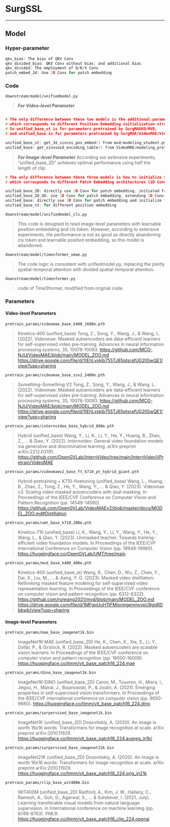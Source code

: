 # SurgSSL

***
## Model

### Hyper-parameter
```c
qkv_bias: The bias of QKV Conv
qkv_divided_bias: QKV Conv without bias, and additional bias
qkv_divided: The employment of Q/K/V Conv
patch_embed_2d: Use 2D Conv for patch embedding
```

### Code
`downstream/model/unifiedmodel.py`
> ***For Video-level Parameter***
```c

# The only difference between these two models is the additional parameter “st”, 
# which corresponds to different Position Embedding initialization strategies.
# So unified_base_st is for parameters pretrained by SurgMAEKD/MVD, 
# and unified_base is for parameters pretrained by SurgMAE/VideoMAE/VideoMAEV2/UMT/MAE.

unified_base_st: get_3d_sincos_pos_embed() from mvd/modeling_student.py
unified_base: get_sinusoid_encoding_table() from VideoMAE/modeling_pretrain.py
```

> ***For Image-level Parameter***
> According our extensive experiments, “unified_base_2D” achieves optimal performance using half the length of clip.
```c
# The only difference between these three models is how to initialize the patch embedding, 
# which corresponds to different Patch Embedding architectures (2D Conv/ 3D Conv).

unified_base_2D: directly use 2D Conv for patch embedding, initialed from image-level parameters
unified_base_2D_3D: use 3D Conv for patch embedding, extending 2D Conv parameters to 3D Conv
unified_base: directly use 3D Conv for patch embedding and initialize from scratch
unified_base_st: for different position embedding
```

`downstream/model/unifiedmodel_cls.py`
> This code is designed to read image-level parameters with learnable position embedding and cls token. However, according to extensive experiments, the performance is not as good as directly abandoning cls token and learnable position embedding, so this model is abandoned.

`downstream/model/timesformer_vmae.py`
> The code logic is consistent with unifiedmodel.py, replacing the jointly spatial-temporal attention with divided spatial-temporal attention.

`downstream/model/timesformer.py`
> code of TimeSformer, modified from orignial code.

### Parameters
#### Video-level Parameters
`pretrain_params/videomae_base_k400_1600e.pth`
> Kinetics-400 (unified_base)
> Tong, Z., Song, Y., Wang, J., & Wang, L. (2022). Videomae: Masked autoencoders are data-efficient learners for self-supervised video pre-training. Advances in neural information processing systems, 35, 10078-10093.
> https://github.com/MCG-NJU/VideoMAE/blob/main/MODEL_ZOO.md
> https://drive.google.com/file/d/1tEhLyskjb755TJ65ptsrafUG2llSwQE1/view?usp=sharing

`pretrain_params/videomae_base_ssv2_2400e.pth`
> Something-Something V2
> Tong, Z., Song, Y., Wang, J., & Wang, L. (2022). Videomae: Masked autoencoders are data-efficient learners for self-supervised video pre-training. Advances in neural information processing systems, 35, 10078-10093.
> https://github.com/MCG-NJU/VideoMAE/blob/main/MODEL_ZOO.md
> https://drive.google.com/file/d/1tEhLyskjb755TJ65ptsrafUG2llSwQE1/view?usp=sharing


`pretrain_params/internvideo_base_hybrid_800e.pth`
> Hybrid (unified_base)
> Wang, Y., Li, K., Li, Y., He, Y., Huang, B., Zhao, Z., ... & Qiao, Y. (2022). Internvideo: General video foundation models via generative and discriminative learning. arXiv preprint arXiv:2212.03191.
> https://github.com/OpenGVLab/InternVideo/tree/main/InternVideo1/Pretrain/VideoMAE

`pretrain_params/videomaev2_base_ft_k710_pt_hybrid_giant.pth`
> Hybrid-pretraining + K710-finetuning (unified_base)
> Wang, L., Huang, B., Zhao, Z., Tong, Z., He, Y., Wang, Y., ... & Qiao, Y. (2023). Videomae v2: Scaling video masked autoencoders with dual masking. In Proceedings of the IEEE/CVF Conference on Computer Vision and Pattern Recognition (pp. 14549-14560).
> https://github.com/OpenGVLab/VideoMAEv2/blob/master/docs/MODEL_ZOO.md#Distillation

`pretrain_params/umt_base_k710_200e.pth`
> Kinetics-710 (unified_base)
> Li, K., Wang, Y., Li, Y., Wang, Y., He, Y., Wang, L., & Qiao, Y. (2023). Unmasked teacher: Towards training-efficient video foundation models. In Proceedings of the IEEE/CVF International Conference on Computer Vision (pp. 19948-19960).
> https://huggingface.co/OpenGVLab/UMT/tree/main

`pretrain_params/mvd_base_k400_400e.pth`
> Kinetics-400 (unified_base_st)
> Wang, R., Chen, D., Wu, Z., Chen, Y., Dai, X., Liu, M., ... & Jiang, Y. G. (2023). Masked video distillation: Rethinking masked feature modeling for self-supervised video representation learning. In Proceedings of the IEEE/CVF conference on computer vision and pattern recognition (pp. 6312-6322).
> https://github.com/ruiwang2021/mvd/blob/main/MODEL_ZOO.md
> https://drive.google.com/file/d/1MFgpUuHTtFMiormgenmxypU9gqRDbbwb/view?usp=sharing

#### Image-level Parameters
`pretrain_params/mae_base_imagenet1k.bin`
> ImageNet1K-MAE (unified_base_2D)
> He, K., Chen, X., Xie, S., Li, Y., Dollár, P., & Girshick, R. (2022). Masked autoencoders are scalable vision learners. In Proceedings of the IEEE/CVF conference on computer vision and pattern recognition (pp. 16000-16009).
> https://huggingface.co/timm/vit_base_patch16_224.mae

`pretrain_params/dino_base_imagenet1k.bin`
> ImageNet1K-DINO (unified_base_2D)
> Caron, M., Touvron, H., Misra, I., Jégou, H., Mairal, J., Bojanowski, P., & Joulin, A. (2021). Emerging properties in self-supervised vision transformers. In Proceedings of the IEEE/CVF international conference on computer vision (pp. 9650-9660).
> https://huggingface.co/timm/vit_base_patch16_224.dino

`pretrain_params/surpervised_base_imagenet1k.bin`
> ImageNet1K (unified_base_2D)
> Dosovitskiy, A. (2020). An image is worth 16x16 words: Transformers for image recognition at scale. arXiv preprint arXiv:2010.11929.
> https://huggingface.co/timm/vit_base_patch16_224.augreg_in1k/

`pretrain_params/surpervised_base_imagenet21k.bin`
> ImageNet21K (unified_base_2D)
> Dosovitskiy, A. (2020). An image is worth 16x16 words: Transformers for image recognition at scale. arXiv preprint arXiv:2010.11929.
> https://huggingface.co/timm/vit_base_patch16_224.orig_in21k

`pretrain_params/clip_base_wit400m.bin`
> WIT400M (unified_base_2D)
> Radford, A., Kim, J. W., Hallacy, C., Ramesh, A., Goh, G., Agarwal, S., ... & Sutskever, I. (2021, July). Learning transferable visual models from natural language supervision. In International conference on machine learning (pp. 8748-8763). PMLR.
> https://huggingface.co/timm/vit_base_patch16_clip_224.openai